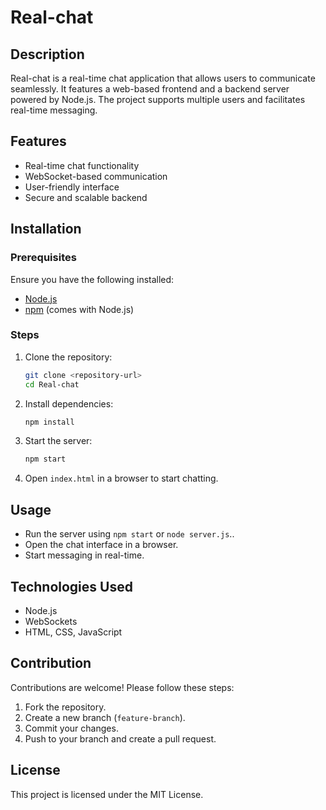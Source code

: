 # Real-chat

## Description
Real-chat is a real-time chat application that allows users to communicate seamlessly. It features a web-based frontend and a backend server powered by Node.js. The project supports multiple users and facilitates real-time messaging.

## Features
- Real-time chat functionality
- WebSocket-based communication
- User-friendly interface
- Secure and scalable backend

## Installation
### Prerequisites
Ensure you have the following installed:
- [Node.js](https://nodejs.org/)
- [npm](https://www.npmjs.com/) (comes with Node.js)

### Steps
1. Clone the repository:
   ```sh
   git clone <repository-url>
   cd Real-chat
   ```
2. Install dependencies:
   ```sh
   npm install
   ```
3. Start the server:
   ```sh
   npm start
   ```
4. Open `index.html` in a browser to start chatting.

## Usage
- Run the server using `npm start` or `node server.js`..
- Open the chat interface in a browser.
- Start messaging in real-time.

## Technologies Used
- Node.js
- WebSockets
- HTML, CSS, JavaScript

## Contribution
Contributions are welcome! Please follow these steps:
1. Fork the repository.
2. Create a new branch (`feature-branch`).
3. Commit your changes.
4. Push to your branch and create a pull request.

## License
This project is licensed under the MIT License.

